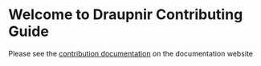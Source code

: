 # Welcome to Draupnir Contributing Guide

Please see the [contribution documentation](PLACEHOLDER) on the documentation website
